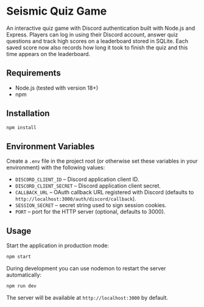 # Seismic Quiz Game

An interactive quiz game with Discord authentication built with Node.js and Express. Players can log in using their Discord account, answer quiz questions and track high scores on a leaderboard stored in SQLite. Each saved score now also records how long it took to finish the quiz and this time appears on the leaderboard.

## Requirements

- Node.js (tested with version 18+)
- npm

## Installation

```bash
npm install
```

## Environment Variables

Create a `.env` file in the project root (or otherwise set these variables in your environment) with the following values:

- `DISCORD_CLIENT_ID` – Discord application client ID.
- `DISCORD_CLIENT_SECRET` – Discord application client secret.
- `CALLBACK_URL` – OAuth callback URL registered with Discord (defaults to `http://localhost:3000/auth/discord/callback`).
- `SESSION_SECRET` – secret string used to sign session cookies.
- `PORT` – port for the HTTP server (optional, defaults to 3000).

## Usage

Start the application in production mode:

```bash
npm start
```

During development you can use nodemon to restart the server automatically:

```bash
npm run dev
```

The server will be available at `http://localhost:3000` by default.
